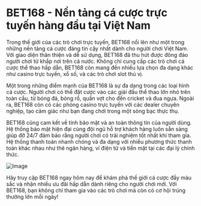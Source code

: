 # BET168 - Nền tảng cá cược trực tuyến hàng đầu tại Việt Nam

Trong thế giới của các trò chơi trực tuyến, BET168 nổi lên như một trong những nền tảng cá cược đáng tin cậy nhất dành cho người chơi Việt Nam. Với giao diện thân thiện và dễ sử dụng, BET168 đã thu hút được đông đảo người chơi từ khắp nơi trên cả nước. Không chỉ cung cấp các trò chơi cá cược thể thao hấp dẫn, BET168 còn mang đến nhiều lựa chọn đa dạng khác như casino trực tuyến, xổ số, và các trò chơi slot thú vị.

Một trong những điểm mạnh của BET168 là sự đa dạng trong các loại hình cá cược. Người chơi có thể đặt cược vào các giải đấu thể thao lớn nhỏ trên toàn cầu, từ bóng đá, bóng rổ, quần vợt cho đến cricket và đua ngựa. Ngoài ra, BET168 còn có các phòng casino trực tuyến với các dealer chuyên nghiệp, tạo cảm giác như bạn đang chơi trong một sòng bạc thực thụ.

BET168 cũng cam kết về tính bảo mật và an toàn thông tin của người dùng. Hệ thống bảo mật hiện đại cùng đội ngũ hỗ trợ khách hàng luôn sẵn sàng giúp đỡ 24/7 đảm bảo rằng người chơi có trải nghiệm tốt nhất khi tham gia. Hệ thống thanh toán nhanh chóng và đa dạng với nhiều phương thức thanh toán khác nhau như thẻ ngân hàng, ví điện tử và tiền mặt tại các đại lý chính thức.

![Image](https://github.com/user-attachments/assets/bd51ea9f-0666-407b-a7a7-98ead6de688c)

Hãy truy cập BET168 ngay hôm nay để khám phá thế giới cá cược đầy màu sắc và nhận nhiều ưu đãi hấp dẫn dành riêng cho người chơi mới. Với BET168, bạn không chỉ tham gia vào các trò chơi mà còn có cơ hội trúng thưởng lớn mỗi ngày!